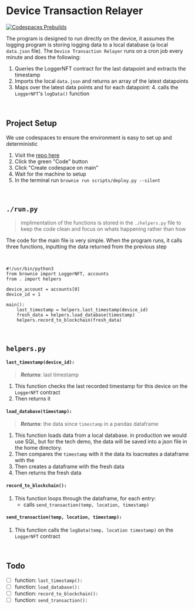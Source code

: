 # Device Transaction Relayer

[![Codespaces Prebuilds](https://github.com/32ETH/device-transaction-relayer/actions/workflows/codespaces/create_codespaces_prebuilds/badge.svg)](https://github.com/32ETH/device-transaction-relayer/actions/workflows/codespaces/create_codespaces_prebuilds)

The program is designed to run directly on the device, it assumes the logging program is storing logging data to a local database (a local `data.json` file). The `Device Transaction Relayer` runs on a cron job every minute and does the following:

1. Queries the LoggerNFT contract for the last datapoint and extracts the timestamp
2. Imports the local `data.json` and returns an array of the latest datapoints
3. Maps over the latest data points and for each datapoint: 4. calls the `LoggerNFT`'s `logData()` function

<br>

## Project Setup

We use codespaces to ensure the environment is easy to set up and deterministic

1. Visit the [repo here](https://github.com/32ETH/device-transaction-relayer)
2. Click the green "Code" button
3. Click "Create codespace on main"
4. Wait for the machine to setup
5. In the terminal run `brownie run scripts/deploy.py --silent`

<br>

## `./run.py`

> implimentation of the functions is stored in the `./helpers.py` file to keep the code clean and focus on whats happening rather than how

The code for the main file is very simple. When the program runs, it calls three functions, inputting the data returned from the previous step

<br>

```python=
#!/usr/bin/python3
from brownie import LoggerNFT, accounts
from . import helpers

device_account = accounts[0]
device_id = 1

main():
    last_timestamp = helpers.last_timestamp(device_id)
    fresh_data = helpers.load_database(timestamp)
    helpers.record_to_blockchain(fresh_data)

```

<br>

## `helpers.py`

#### `last_timestamp(device_id):`

> **_Returns_**: last timestamp

1. This function checks the last recorded timestamp for this device on the `LoggerNFT` contract
2. Then returns it

#### `load_database(timestamp):`

> **_Returns_**: the data since `timestamp` in a pandas dataframe

1. This function loads data from a local database. in production we would use SQL, but for the tech demo, the data will be saved into a json file in the home directory.
2. Then compares the `timestamp` with it the data its loacreates a dataframe with the
3. Then creates a dataframe with the fresh data
4. Then returns the fresh data

#### `record_to_blockchain():`

1. This function loops through the dataframe, for each entry:
    - calls `send_transaction(temp, location, timestamp)`

#### `send_transaction(temp, location, timestamp):`

1. This function calls the `logData(temp, location timestamp)` on the `LoggerNFT` contract


<br>

## Todo

-   [ ] function: `last_timestamp():`
-   [ ] function: `load_database():`
-   [ ] function: `record_to_blockchain():`
-   [ ] function: `send_transaction():`
